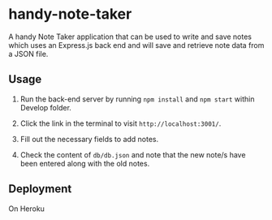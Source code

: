 # handy-note-taker
A handy Note Taker application that can be used to write and save notes which uses an Express.js back end and will save and retrieve note data from a JSON file.



## Usage
1. Run the back-end server by running `npm install` and `npm start` within Develop folder.

2. Click the link in the terminal to visit `http://localhost:3001/`.

3. Fill out the necessary fields to add notes.

4. Check the content of `db/db.json` and note that the new note/s have been entered along with the old notes.


## Deployment
On Heroku